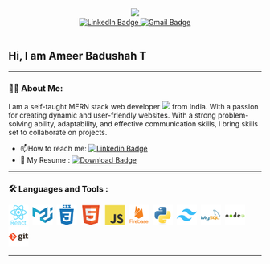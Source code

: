 <div id="header" align="center">
  <img src="https://media.giphy.com/media/gjrYDwbjnK8x36xZIO/giphy.gif" width="100"/>
</div>
<div id="badges" align="center">
  <a href="https://www.linkedin.com/in/ameerbadushaht/">
    <img src="https://img.shields.io/badge/LinkedIn-blue?style=for-the-badge&logo=linkedin&logoColor=white" alt="LinkedIn Badge"/>
  </a>
<!--   <a href="your-youtube-URL">
    <img src="https://img.shields.io/badge/YouTube-red?style=for-the-badge&logo=youtube&logoColor=white" alt="Youtube Badge"/>
  </a> -->
  <a href="ameerbadushat123@gmail.com">
    <img src="https://img.shields.io/badge/Gmail-red?style=for-the-badge&logo=gmail&logoColor=red" alt="Gmail Badge"/>
  </a>
</div>
<img src="https://komarev.com/ghpvc/?username=ameerbadushaht&style=flat-square&color=blue" alt=""/>

## Hi, I am Ameer Badushah T
---
### 👨‍💻 About Me:

I am a self-taught MERN stack web developer <img src="https://media.giphy.com/media/WUlplcMpOCEmTGBtBW/giphy.gif" width="30"> from India. With a passion for creating dynamic and user-friendly websites. With a strong problem-solving ability, adaptability, and effective communication skills, I bring skills set to collaborate on projects.

- :mailbox:How to reach me: [![Linkedin Badge](https://img.shields.io/badge/-ameerbadushaht-blue?style=flat&logo=Linkedin&logoColor=white)](https://www.linkedin.com/in/ameerbadushaht/)
- 📄 My Resume : <a href="https://drive.google.com/file/d/1_MQsYMafAwQq6sBLjbWlOLfbLoU1YSnB/view?usp=sharing">
    <img src="https://img.shields.io/badge/Download-blue?style=for-the-badge&logo=download&logoColor=white" alt="Download Badge"/>
  </a>
 ---
 ### :hammer_and_wrench: Languages and Tools :
 <div>
  <img src="https://github.com/devicons/devicon/blob/master/icons/react/react-original-wordmark.svg" title="React" alt="React" width="40" height="40"/>&nbsp;
  <img src="https://github.com/devicons/devicon/blob/master/icons/materialui/materialui-original.svg" title="Material UI" alt="Material UI" width="40" height="40"/>&nbsp;
  <img src="https://github.com/devicons/devicon/blob/master/icons/css3/css3-plain-wordmark.svg"  title="CSS3" alt="CSS" width="40" height="40"/>&nbsp;
  <img src="https://github.com/devicons/devicon/blob/master/icons/html5/html5-original.svg" title="HTML5" alt="HTML" width="40" height="40"/>&nbsp;
  <img src="https://github.com/devicons/devicon/blob/master/icons/javascript/javascript-original.svg" title="JavaScript" alt="JavaScript" width="40" height="40"/>&nbsp;
  <img src="https://github.com/devicons/devicon/blob/master/icons/firebase/firebase-plain-wordmark.svg" title="Firebase" alt="Firebase" width="40" height="40"/>&nbsp;
   <img src="https://github.com/devicons/devicon/blob/master/icons/python/python-original.svg" title="Python" alt="Python" width="40" height="40"/>&nbsp;
  <img src="https://github.com/devicons/devicon/blob/master/icons/tailwindcss/tailwindcss-plain.svg" title="Tailwind" alt="Tailwind" width="40" height="40"/>&nbsp;
  <img src="https://github.com/devicons/devicon/blob/master/icons/mysql/mysql-original-wordmark.svg" title="MySQL"  alt="MySQL" width="40" height="40"/>&nbsp;
  <img src="https://github.com/devicons/devicon/blob/master/icons/nodejs/nodejs-original-wordmark.svg" title="NodeJS" alt="NodeJS" width="40" height="40"/>&nbsp;
  <img src="https://github.com/devicons/devicon/blob/master/icons/git/git-original-wordmark.svg" title="Git" alt="Git" width="40" height="40"/>
</div>

---

<!-- ![Top Langs](https://github-readme-stats.vercel.app/api/top-langs/?username=ameerbadushaht&langs_count=8) -->
